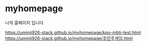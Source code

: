# myhomepage
나의 홈페이지 입니다

https://uminji926-stack.github.io/myhomepage/kpo-mbti-test.html
https://uminji926-stack.github.io/myhomepage/조민주게임.html
